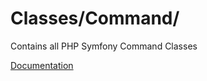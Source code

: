 # Classes/Command/

Contains all PHP Symfony Command Classes

[Documentation](https://docs.typo3.org/m/typo3/reference-coreapi/12.4/en-us/ApiOverview/CommandControllers/Tutorial.html#create-the-command-class)
